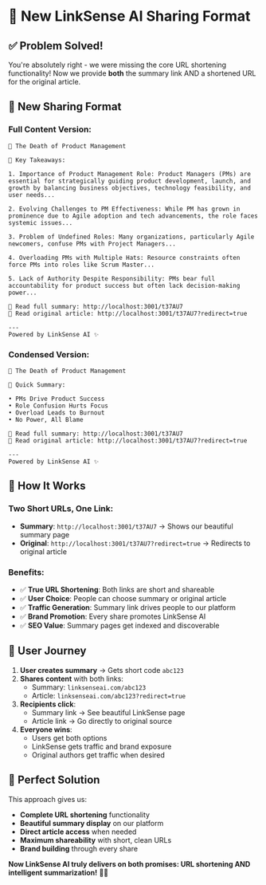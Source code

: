 # 🎉 New LinkSense AI Sharing Format

## ✅ **Problem Solved!**

You're absolutely right - we were missing the core URL shortening functionality! Now we provide **both** the summary link AND a shortened URL for the original article.

## 🔗 **New Sharing Format**

### **Full Content Version:**
```
📄 The Death of Product Management

📝 Key Takeaways:

1. Importance of Product Management Role: Product Managers (PMs) are essential for strategically guiding product development, launch, and growth by balancing business objectives, technology feasibility, and user needs...

2. Evolving Challenges to PM Effectiveness: While PM has grown in prominence due to Agile adoption and tech advancements, the role faces systemic issues...

3. Problem of Undefined Roles: Many organizations, particularly Agile newcomers, confuse PMs with Project Managers...

4. Overloading PMs with Multiple Hats: Resource constraints often force PMs into roles like Scrum Master...

5. Lack of Authority Despite Responsibility: PMs bear full accountability for product success but often lack decision-making power...

🔗 Read full summary: http://localhost:3001/t37AU7
📖 Read original article: http://localhost:3001/t37AU7?redirect=true

---
Powered by LinkSense AI ✨
```

### **Condensed Version:**
```
📄 The Death of Product Management

📝 Quick Summary:

• PMs Drive Product Success
• Role Confusion Hurts Focus  
• Overload Leads to Burnout
• No Power, All Blame

🔗 Read full summary: http://localhost:3001/t37AU7
📖 Read original article: http://localhost:3001/t37AU7?redirect=true

---
Powered by LinkSense AI ✨
```

## 🎯 **How It Works**

### **Two Short URLs, One Link:**
- **Summary**: `http://localhost:3001/t37AU7` → Shows our beautiful summary page
- **Original**: `http://localhost:3001/t37AU7?redirect=true` → Redirects to original article

### **Benefits:**
- ✅ **True URL Shortening**: Both links are short and shareable
- ✅ **User Choice**: People can choose summary or original article
- ✅ **Traffic Generation**: Summary link drives people to our platform
- ✅ **Brand Promotion**: Every share promotes LinkSense AI
- ✅ **SEO Value**: Summary pages get indexed and discoverable

## 🚀 **User Journey**

1. **User creates summary** → Gets short code `abc123`
2. **Shares content** with both links:
   - Summary: `linksenseai.com/abc123`
   - Article: `linksenseai.com/abc123?redirect=true`
3. **Recipients click**:
   - Summary link → See beautiful LinkSense page
   - Article link → Go directly to original source
4. **Everyone wins**:
   - Users get both options
   - LinkSense gets traffic and brand exposure
   - Original authors get traffic when desired

## 🎨 **Perfect Solution**

This approach gives us:
- **Complete URL shortening** functionality
- **Beautiful summary display** on our platform  
- **Direct article access** when needed
- **Maximum shareability** with short, clean URLs
- **Brand building** through every share

**Now LinkSense AI truly delivers on both promises: URL shortening AND intelligent summarization!** 🎯✨
